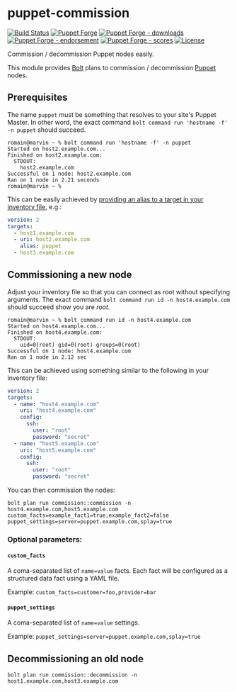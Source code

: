 # puppet-commission

<!-- header GFM -->
[![Build Status](https://img.shields.io/github/workflow/status/opus-codium/puppet-commission/Release)](https://github.com/opus-codium/puppet-commission/releases)
[![Puppet Forge](https://img.shields.io/puppetforge/v/opuscodium/commission.svg)](https://forge.puppetlabs.com/opuscodium/commission)
[![Puppet Forge - downloads](https://img.shields.io/puppetforge/dt/opuscodium/commission.svg)](https://forge.puppetlabs.com/opuscodium/commission)
[![Puppet Forge - endorsement](https://img.shields.io/puppetforge/e/opuscodium/commission.svg)](https://forge.puppetlabs.com/opuscodium/commission)
[![Puppet Forge - scores](https://img.shields.io/puppetforge/f/opuscodium/commission.svg)](https://forge.puppetlabs.com/opuscodium/commission)
[![License](https://img.shields.io/github/license/opus-codium/puppet-commission.svg)](https://github.com/voxpupuli/opuscodium-commission/blob/master/LICENSE.md)
<!-- header -->

Commission / decommission Puppet nodes easily.

This module provides [Bolt](https://puppet.com/docs/bolt/latest/bolt.html) plans to commission / decommission [Puppet](https://puppet.com/docs/puppet/latest/puppet_index.html) nodes.

## Prerequisites

The name `puppet` must be something that resolves to your site's Puppet Master.  In other word, the exact command `bolt command run 'hostname -f' -n puppet` should succeed.

```sh-session
romain@marvin ~ % bolt command run 'hostname -f' -n puppet
Started on host2.example.com...
Finished on host2.example.com:
  STDOUT:
    host2.example.com
Successful on 1 node: host2.example.com
Ran on 1 node in 2.21 seconds
romain@marvin ~ %
```

This can be easily achieved by [providing an alias to a target in your inventory file](https://puppet.com/docs/bolt/latest/inventory_file_v2.html#provide-an-alias-to-a-target), e.g.:

```yaml
version: 2
targets:
  - host1.example.com
  - uri: host2.example.com
    alias: puppet
  - host3.example.com
```

## Commissioning a new node

Adjust your inventory file so that you can connect as root without specifying arguments.  The exact command `bolt command run id -n host4.example.com` should succeed show you are _root_.

```sh-session
romain@marvin ~ % bolt command run id -n host4.example.com
Started on host4.example.com...
Finished on host4.example.com:
  STDOUT:
    uid=0(root) gid=0(root) groups=0(root)
Successful on 1 node: host4.example.com
Ran on 1 node in 2.12 sec
```
This can be achieved using something similar to the following in your inventory file:

```yaml
version: 2
targets:
  - name: "host4.example.com"
    uri: "host4.example.com"
    config:
      ssh:
        user: "root"
        password: "secret"
  - name: "host5.example.com"
    uri: "host5.example.com"
    config:
      ssh:
        user: "root"
        password: "secret"
```

You can then commission the nodes:

```
bolt plan run commission::commission -n host4.example.com,host5.example.com custom_facts=example_fact1=true,example_fact2=false puppet_settings=server=puppet.example.com,splay=true
```

### Optional parameters:

#### `custom_facts`

A coma-separated list of `name=value` facts.  Each fact will be configured as a structured data fact using a YAML file.

Example: `custom_facts=customer=foo,provider=bar`

#### `puppet_settings`

A coma-separated list of `name=value` settings.

Example: `puppet_settings=server=puppet.example.com,splay=true`

## Decommissioning an old node

```
bolt plan run commission::decommission -n host1.example.com,host3.example.com
```
